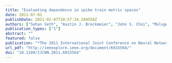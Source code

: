 ```yaml
---
title: "Evaluating dependence in spike train metric spaces"
date: 2011-07-01
publishDate: 2021-02-07T20:57:34.284558Z
authors: ["Sohan Seth", "Austin J. Brockmeier", "John S. Choi", "Mulugeta Semework", "Joseph T. Francis", "Jose C. Principe"]
publication_types: ["1"]
abstract: ""
featured: false
publication: "*The 2011 International Joint Conference on Neural Networks*"
url_pdf: "http://ieeexplore.ieee.org/document/6033564/"
doi: "10.1109/IJCNN.2011.6033564"
---
```


